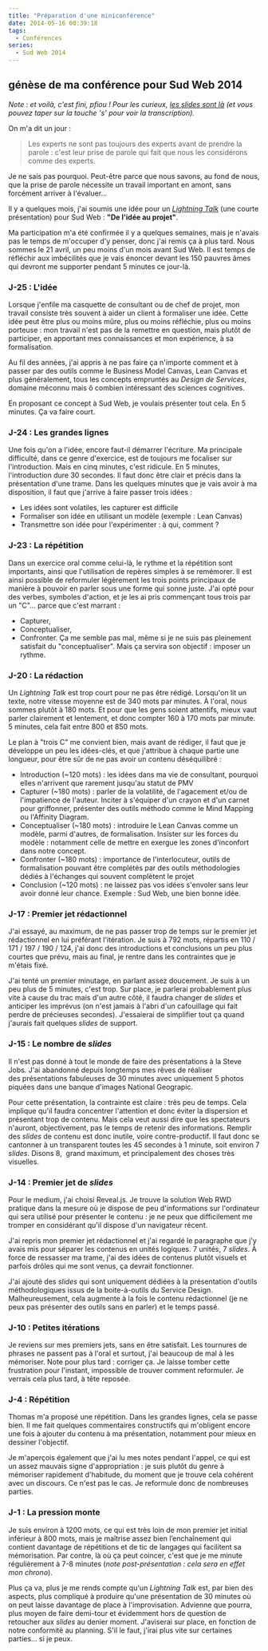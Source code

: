 ```yaml
---
title: "Préparation d'une miniconférence"
date: 2014-05-16 00:39:18
tags:
  - Conférences
series:
  - Sud Web 2014
---
```


## génèse de ma conférence pour Sud Web 2014

_Note&nbsp;: et voilà, c'est fini, pfiou&nbsp;! Pour les curieux, [les <em lang="en">slides</em> sont là](http://borisschapira.github.io/slides/sw2014/#/) (et vous pouvez taper sur la touche 's' pour voir la transcription)._

On m'a dit un jour&nbsp;:
> Les experts ne sont pas toujours des experts avant de prendre la parole&nbsp;: c'est leur prise de parole qui fait que nous les considérons comme des experts.

Je ne sais pas pourquoi. Peut-être parce que nous savons, au fond de nous, que la prise de parole nécessite un travail important en amont, sans forcément arriver à l'évaluer…

Il y a quelques mois, j'ai soumis une idée pour un <em lang="en">[Lightning Talk](https://en.wikipedia.org/wiki/Lightning_talk)</em> (une courte présentation) pour Sud Web&nbsp;: **"De l'idée au projet"**.

Ma participation m'a été confirmée il y a quelques semaines, mais je n'avais pas le temps de m'occuper d'y penser, donc j'ai remis ça à plus tard. Nous sommes le 21 avril, un peu moins d'un mois avant Sud Web. Il est temps de réfléchir aux imbécilités que je vais énoncer devant les 150 pauvres âmes qui devront me supporter pendant 5 minutes ce jour-là.

<!-- more -->

### J-25&nbsp;: L'idée

Lorsque j'enfile ma casquette de consultant ou de chef de projet, mon travail consiste très souvent à aider un client à formaliser une idée. Cette idée peut être plus ou moins mûre, plus ou moins réfléchie, plus ou moins porteuse&nbsp;: mon travail n'est pas de la remettre en question, mais plutôt de participer, en apportant mes connaissances et mon expérience, à sa formalisation.

Au fil des années, j'ai appris à ne pas faire ça n'importe comment et à passer par des outils comme le Business Model Canvas, Lean Canvas et plus généralement, tous les concepts empruntés au _Design de Services_, domaine méconnu mais ô combien intéressant des sciences cognitives.

En proposant ce concept à Sud Web, je voulais présenter tout cela. En 5 minutes. Ça va faire court.

### J-24&nbsp;: Les grandes lignes

Une fois qu'on a l'idée, encore faut-il démarrer l'écriture. Ma principale difficulté, dans ce genre d'exercice, est de toujours me focaliser sur l'introduction. Mais en cinq minutes, c'est ridicule. En 5 minutes, l'introduction dure 30 secondes. Il faut donc être clair et précis dans la présentation d'une trame. Dans les quelques minutes que je vais avoir à ma disposition, il faut que j'arrive à faire passer trois idées&nbsp;:

*   Les idées sont volatiles, les capturer est difficile
*   Formaliser son idée en utilisant un modèle (exemple&nbsp;: Lean Canvas)
*   Transmettre son idée pour l'expérimenter&nbsp;: à qui, comment&nbsp;?

### J-23&nbsp;: La répétition

Dans un exercice oral comme celui-là, le rythme et la répétition sont importants, ainsi que l'utilisation de repères simples à se remémorer. Il est ainsi possible de reformuler légèrement les trois points principaux de manière à pouvoir en parler sous une forme qui sonne juste. J'ai opté pour des verbes, symboles d'action, et je les ai pris commençant tous trois par un "C"… parce que c'est marrant&nbsp;:

*   Capturer,
*   Conceptualiser,
*   Confronter.
Ça me semble pas mal, même si je ne suis pas pleinement satisfait du "conceptualiser". Mais ça servira son objectif&nbsp;: imposer un rythme.

### J-20&nbsp;: La rédaction

Un <em lang="en">Lightning Talk</em> est trop court pour ne pas être rédigé. Lorsqu'on lit un texte, notre vitesse moyenne est de 340 mots par minutes. À l'oral, nous sommes plutôt à 180 mots. Et pour que les gens soient attentifs, mieux vaut parler clairement et lentement, et donc compter 160 à 170 mots par minute. 5 minutes, cela fait entre 800 et 850 mots.

Le plan à "trois C" me convient bien, mais avant de rédiger, il faut que je développe un peu les idées-clés, et que j'attribue à chaque partie une longueur, pour être sûr de ne pas avoir un contenu déséquilibré&nbsp;:

*   Introduction (~120 mots)&nbsp;: les idées dans ma vie de consultant, pourquoi elles n'arrivent que rarement jusqu'au statut de PMV
*   Capturer (~180 mots)&nbsp;: parler de la volatilité, de l'agacement et/ou de l'impatience de l'auteur. Inciter à s'équiper d'un crayon et d'un carnet pour griffonner, présenter des outils méthodo comme le Mind Mapping ou l'Affinity Diagram.
*   Conceptualiser (~180 mots)&nbsp;: introduire le Lean Canvas comme un modèle, parmi d'autres, de formalisation. Insister sur les forces du modèle&nbsp;: notamment celle de mettre en exergue les zones d'inconfort dans notre concept.
*   Confronter (~180 mots)&nbsp;: importance de l'interlocuteur, outils de formalisation pouvant être complétés par des outils méthodologies dédiés à l'échanges qui souvent complètent le projet
*   Conclusion (~120 mots)&nbsp;: ne laissez pas vos idées s'envoler sans leur avoir donné leur chance. Exemple&nbsp;: Sud Web, une bien bonne idée.

### J-17&nbsp;: Premier jet rédactionnel

J'ai essayé, au maximum, de ne pas passer trop de temps sur le premier jet rédactionnel en lui préférant l'itération. Je suis à 792 mots, répartis en 110 / 171 / 197 / 190 / 124, j'ai donc des introductions et conclusions un peu plus courtes que prévu, mais au final, je rentre dans les contraintes que je m'étais fixé.

J'ai tenté un premier minutage, en parlant assez doucement. Je suis à un peu plus de 5 minutes, c'est trop. Sur place, je parlerai probablement plus vite à cause du trac mais d'un autre côté, il faudra changer de <em lang="en">slides</em> et anticiper les imprévus (on n'est jamais à l'abri d'un cafouillage qui fait perdre de précieuses secondes). J'essaierai de simplifier tout ça quand j'aurais fait quelques <em lang="en">slides</em> de support.

### J-15&nbsp;: Le nombre de <em lang="en">slides</em>

Il n'est pas donné à tout le monde de faire des présentations à la Steve Jobs. J'ai abandonné depuis longtemps mes rêves de réaliser des présentations fabuleuses de 30 minutes avec uniquement 5 photos piquées dans une banque d'images National Geograpic.

Pour cette présentation, la contrainte est claire&nbsp;: très peu de temps. Cela implique qu'il faudra concentrer l'attention et donc éviter la dispersion et présentant trop de contenu. Mais cela veut aussi dire que les spectateurs n'auront, objectivement, pas le temps de retenir des informations. Remplir des <em lang="en">slides</em> de contenu est donc inutile, voire contre-productif. Il faut donc se cantonner à un transparent toutes les 45 secondes à 1 minute, soit environ 7 <em lang="en">slides</em>. Disons 8,  grand maximum, et principalement des choses très visuelles.

### J-14&nbsp;: Premier jet de <em lang="en">slides</em>

Pour le medium, j'ai choisi Reveal.js. Je trouve la solution Web RWD pratique dans la mesure où je dispose de peu d'informations sur l'ordinateur qui sera utilisé pour présenter le contenu&nbsp;: je ne peux que difficilement me tromper en considérant qu'il dispose d'un navigateur récent.

J'ai repris mon premier jet rédactionnel et j'ai regardé le paragraphe que j'y avais mis pour séparer les contenus en unités logiques. 7 unités, 7 <em lang="en">slides</em>. À force de ressasser ma trame, j'ai des idées de contenus plutôt visuels et parfois drôles qui me sont venus, ça devrait fonctionner.

J'ai ajouté des <em lang="en">slides</em> qui sont uniquement dédiées à la présentation d'outils méthodologiques issus de la boite-à-outils du Service Design. Malheureusement, cela augmente à la fois le contenu rédactionnel (je ne peux pas présenter des outils sans en parler) et le temps passé.

### J-10&nbsp;: Petites itérations

Je reviens sur mes premiers jets, sans en être satisfait. Les tournures de phrases ne passent pas à l'oral et surtout, j'ai beaucoup de mal à les mémoriser. Note pour plus tard&nbsp;: corriger ça. Je laisse tomber cette frustration pour l'instant, impossible de trouver comment reformuler. Je verrais cela plus tard, à tête reposée.

### J-4&nbsp;: Répétition

Thomas m'a proposé une répétition. Dans les grandes lignes, cela se passe bien. Il me fait quelques commentaires constructifs qui m'obligent encore une fois à ajouter du contenu à ma présentation, notamment pour mieux en dessiner l'objectif.

Je m'aperçois également que j'ai lu mes notes pendant l'appel, ce qui est un assez mauvais signe d'appropriation&nbsp;: je suis plutôt du genre à mémoriser rapidement d'habitude, du moment que je trouve cela cohérent avec un discours. Ce n'est pas le cas. Je reformule donc de nombreuses parties.

### J-1&nbsp;: La pression monte

Je suis environ à 1200 mots, ce qui est très loin de mon premier jet initial inférieur à 800 mots, mais je maîtrise assez bien l’enchaînement qui contient davantage de répétitions et de tic de langages qui facilitent sa mémorisation. Par contre, là où ça peut coincer, c'est que je me minute régulièrement à 7-8 minutes (*note post-présentation&nbsp;: cela sera en effet mon chrono*).

Plus ça va, plus je me rends compte qu'un <em lang="en">Lightning Talk</em> est, par bien des aspects, plus compliqué à produire qu'une présentation de 30 minutes où on peut laisse davantage de place à l'improvisation. Advienne que pourra, plus moyen de faire demi-tour et évidemment hors de question de retoucher aux <em lang="en">slides</em> au denier moment. J'aviserai sur place, en fonction de notre conformité au planning. S'il le faut, j'irai plus vite sur certaines parties… si je peux.
